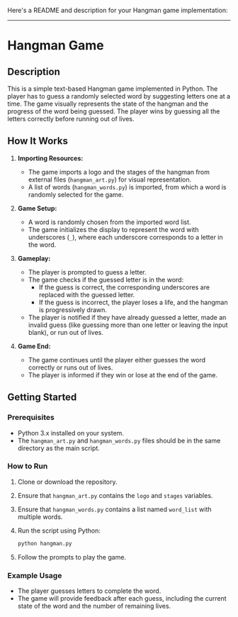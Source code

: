 Here's a README and description for your Hangman game implementation:

---

# Hangman Game

## Description

This is a simple text-based Hangman game implemented in Python. The player has to guess a randomly selected word by suggesting letters one at a time. The game visually represents the state of the hangman and the progress of the word being guessed. The player wins by guessing all the letters correctly before running out of lives.

## How It Works

1. **Importing Resources:**
   - The game imports a logo and the stages of the hangman from external files (`hangman_art.py`) for visual representation.
   - A list of words (`hangman_words.py`) is imported, from which a word is randomly selected for the game.

2. **Game Setup:**
   - A word is randomly chosen from the imported word list.
   - The game initializes the display to represent the word with underscores (`_`), where each underscore corresponds to a letter in the word.

3. **Gameplay:**
   - The player is prompted to guess a letter.
   - The game checks if the guessed letter is in the word:
     - If the guess is correct, the corresponding underscores are replaced with the guessed letter.
     - If the guess is incorrect, the player loses a life, and the hangman is progressively drawn.
   - The player is notified if they have already guessed a letter, made an invalid guess (like guessing more than one letter or leaving the input blank), or run out of lives.

4. **Game End:**
   - The game continues until the player either guesses the word correctly or runs out of lives.
   - The player is informed if they win or lose at the end of the game.

## Getting Started

### Prerequisites

- Python 3.x installed on your system.
- The `hangman_art.py` and `hangman_words.py` files should be in the same directory as the main script.

### How to Run

1. Clone or download the repository.
2. Ensure that `hangman_art.py` contains the `logo` and `stages` variables.
3. Ensure that `hangman_words.py` contains a list named `word_list` with multiple words.
4. Run the script using Python:

   ```bash
   python hangman.py
   ```

5. Follow the prompts to play the game.

### Example Usage

- The player guesses letters to complete the word.
- The game will provide feedback after each guess, including the current state of the word and the number of remaining lives.
